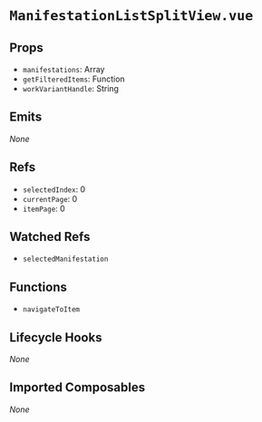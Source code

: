 # `ManifestationListSplitView.vue`

## Props

- `manifestations`: Array
- `getFilteredItems`: Function
- `workVariantHandle`: String

## Emits

_None_

## Refs

- `selectedIndex`: 0
- `currentPage`: 0
- `itemPage`: 0

## Watched Refs

- `selectedManifestation`

## Functions

- `navigateToItem`

## Lifecycle Hooks

_None_

## Imported Composables

_None_
